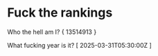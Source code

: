 # Fuck the rankings

Who the hell am I?
{ 13514913 }

What fucking year is it?
[ 2025-03-31T05:30:00Z ]
